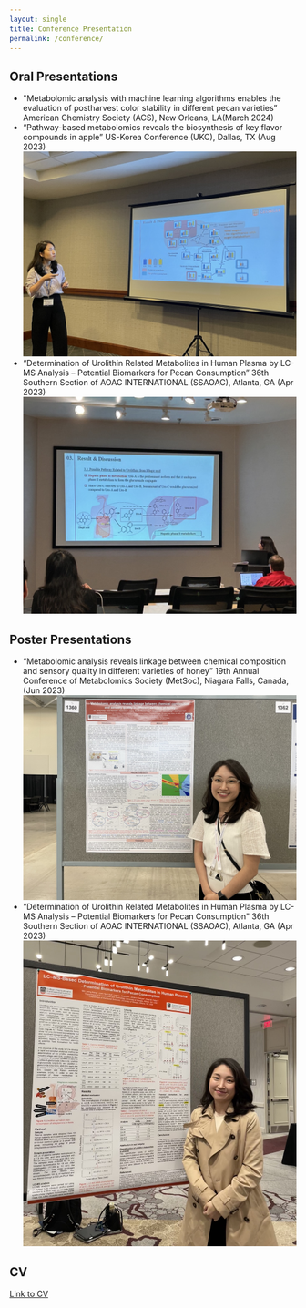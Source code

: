 ```yaml
---
layout: single
title: Conference Presentation
permalink: /conference/
---
```


## Oral Presentations

* "Metabolomic analysis with machine learning algorithms enables the evaluation of postharvest color stability in different pecan varieties”
American Chemistry Society (ACS), New Orleans, LA(March 2024)
* “Pathway-based metabolomics reveals the biosynthesis of key flavor compounds in apple”
US-Korea Conference (UKC), Dallas, TX (Aug 2023)
![presentation](assets/images/presentation_ukc.jpg)
* “Determination of Urolithin Related Metabolites in Human Plasma by LC-MS Analysis – Potential Biomarkers for Pecan Consumption”
36th Southern Section of AOAC INTERNATIONAL (SSAOAC), Atlanta, GA (Apr 2023)
![presentation](assets/images/presentation_ssaoac.jpg)

## Poster Presentations
* “Metabolomic analysis reveals linkage between chemical composition and sensory quality in different varieties of honey”
19th Annual Conference of Metabolomics Society (MetSoc), Niagara Falls, Canada, (Jun 2023)
![presentation](assets/images/poster_met.jpg)
* “Determination of Urolithin Related Metabolites in Human Plasma by LC-MS Analysis – Potential Biomarkers for Pecan Consumption"
36th Southern Section of AOAC INTERNATIONAL (SSAOAC), Atlanta, GA (Apr 2023)
![presentation](assets/images/poster_ssaoac.jpg)

## CV
[Link to CV](../files/CV_minjeong_kang.pdf)

